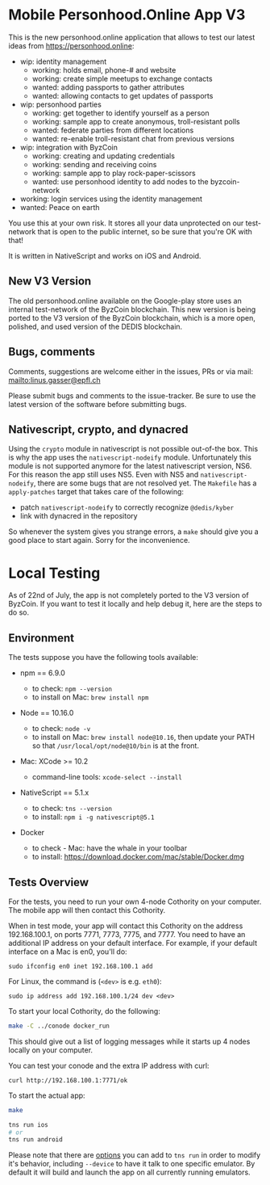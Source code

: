 # Mobile Personhood.Online App V3

This is the new personhood.online application that allows to test our latest ideas from https://personhood.online:

- wip: identity management
  - working: holds email, phone-# and website
  - working: create simple meetups to exchange contacts
  - wanted: adding passports to gather attributes 
  - wanted: allowing contacts to get updates of passports
- wip: personhood parties
  - working: get together to identify yourself as a person
  - working: sample app to create anonymous, troll-resistant polls
  - wanted: federate parties from different locations
  - wanted: re-enable troll-resistant chat from previous versions
- wip: integration with ByzCoin
  - working: creating and updating credentials
  - working: sending and receiving coins
  - working: sample app to play rock-paper-scissors
  - wanted: use personhood identity to add nodes to the byzcoin-network  
- working: login services using the identity management
- wanted: Peace on earth

You use this at your own risk. It stores all your data unprotected on our test-network that is open to the public internet, 
so be sure that you're OK with that!

It is written in NativeScript and works on iOS and Android.

## New V3 Version

The old personhood.online available on the Google-play store uses an internal test-network of the ByzCoin
blockchain. This new version is being ported to the V3 version of the ByzCoin blockchain, which is a more open, 
polished, and used version of the DEDIS blockchain.

## Bugs, comments

Comments, suggestions are welcome either in the issues, PRs or via mail: <mailto:linus.gasser@epfl.ch>

Please submit bugs and comments to the issue-tracker. Be sure to use the latest version of the software before
submitting bugs.

## Nativescript, crypto, and dynacred

Using the `crypto` module in nativescript is not possible out-of-the box. This is why the app uses the
`nativescript-nodeify` module. 
Unfortunately this module is not supported anymore for the latest nativescript version, NS6.
For this reason the app still uses NS5.
Even with NS5 and `nativescript-nodeify`, there are some bugs that are not resolved yet.
The `Makefile` has a `apply-patches` target that takes care of the following:
- patch `nativescript-nodeify` to correctly recognize `@dedis/kyber`
- link with dynacred in the repository

So whenever the system gives you strange errors, a `make` should give you a good place to start again.
Sorry for the inconvenience. 

# Local Testing

As of 22nd of July, the app is not completely ported to the V3 version of ByzCoin. If you want to test it
locally and help debug it, here are the steps to do so.

## Environment

The tests suppose you have the following tools available:

- npm == 6.9.0
    - to check: `npm --version`
    - to install on Mac: `brew install npm`

- Node == 10.16.0
    - to check: `node -v`
    - to install on Mac: `brew install node@10.16`, then update your PATH so that `/usr/local/opt/node@10/bin` is at the front.

- Mac: XCode >= 10.2
    - command-line tools: `xcode-select --install`

- NativeScript == 5.1.x
    - to check: `tns --version`
    - to install: `npm i -g nativescript@5.1`
    
- Docker
    - to check - Mac: have the whale in your toolbar
    - to install: https://download.docker.com/mac/stable/Docker.dmg  

## Tests Overview

For the tests, you need to run your own 4-node Cothority on your computer. The mobile app will then
contact this Cothority.

When in test mode, your app will contact this Cothority on the address 192.168.100.1, on ports 7771, 7773,
7775, and 7777. You need to have an additional IP address on your default interface. For example, if your
default interface on a Mac is en0, you'll do:

```
sudo ifconfig en0 inet 192.168.100.1 add
```
For Linux, the command is (`<dev>` is e.g. `eth0`):
```
sudo ip address add 192.168.100.1/24 dev <dev>
```

To start your local Cothority, do the following:

```bash
make -C ../conode docker_run
```

This should give out a list of logging messages while it starts up 4 nodes locally on your computer.

You can test your conode and the extra IP address with curl:

```
curl http://192.168.100.1:7771/ok
```

To start the actual app:

```bash
make

tns run ios
# or
tns run android
```

Please note that there are [options](https://docs.nativescript.org/tooling/docs-cli/project/testing/run) you
can add to `tns run` in order to modify it's behavior, including
`--device` to have it talk to one specific emulator. By default it will build and launch the
app on all currently running emulators.
